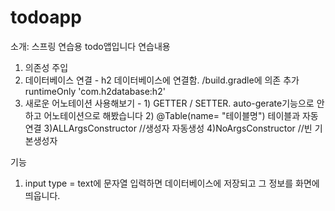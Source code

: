 # todoapp

소개: 스프링 연습용 todo앱입니다
연습내용
1. 의존성 주입
2. 데이터베이스 연결 - h2 데이터베이스에 연결함. /build.gradle에 의존 추가 runtimeOnly 'com.h2database:h2'
3. 새로운 어노테이션 사용해보기 -   1) GETTER / SETTER. auto-gerate기능으로 안하고 어노테이션으로 해봤습니다
                                 2) @Table(name= "테이블명") 테이블과 자동연결
                                 3)ALLArgsConstructor //생성자 자동생성 4)NoArgsConstructor //빈 기본생성자

기능
1. input type = text에 문자열 입력하면 데이터베이스에 저장되고 그 정보를 화면에 띄웁니다.

